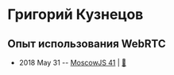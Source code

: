# Григорий Кузнецов

## Опыт использования WebRTC
- 2018 May 31 -- [MoscowJS 41](https://youtu.be/gQlQwG4vn28)  | [:notebook:](https://cloud.mail.ru/public/DnhD/CQDKmvN9c)  
